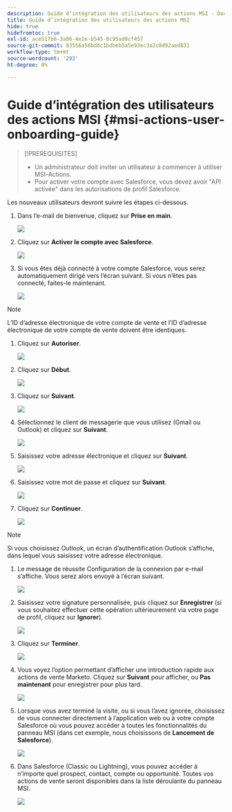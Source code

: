 ```yaml
---
description: Guide d’intégration des utilisateurs des actions MSI - Documents Marketo - Documentation du produit
title: Guide d’intégration des utilisateurs des actions MSI
hide: true
hidefromtoc: true
exl-id: ace517b6-3a06-4e2e-b545-8c95ad0cf457
source-git-commit: 83556a56bddc1bdbeb5a5e93ec3a2c0d92aed831
workflow-type: tm+mt
source-wordcount: '292'
ht-degree: 0%

---
```


# Guide d’intégration des utilisateurs des actions MSI {#msi-actions-user-onboarding-guide}

>[!PREREQUISITES]
>
>* Un administrateur doit inviter un utilisateur à commencer à utiliser MSI-Actions.
>* Pour activer votre compte avec Salesforce, vous devez avoir &quot;API activée&quot; dans les autorisations de profil Salesforce.


Les nouveaux utilisateurs devront suivre les étapes ci-dessous.

1. Dans l’e-mail de bienvenue, cliquez sur **Prise en main**.

   ![](assets/msi-actions-user-onboarding-guide-1.png)

1. Cliquez sur **Activer le compte avec Salesforce**.

   ![](assets/msi-actions-user-onboarding-guide-2.png)

1. Si vous êtes déjà connecté à votre compte Salesforce, vous serez automatiquement dirigé vers l’écran suivant. Si vous n’êtes pas connecté, faites-le maintenant.

   ![](assets/msi-actions-user-onboarding-guide-3.png)

>[!NOTE]
>
>L’ID d’adresse électronique de votre compte de vente et l’ID d’adresse électronique de votre compte de vente doivent être identiques.

1. Cliquez sur **Autoriser**.

   ![](assets/msi-actions-user-onboarding-guide-4.png)

1. Cliquez sur **Début**.

   ![](assets/msi-actions-user-onboarding-guide-5.png)

1. Cliquez sur **Suivant**.

   ![](assets/msi-actions-user-onboarding-guide-6.png)

1. Sélectionnez le client de messagerie que vous utilisez (Gmail ou Outlook) et cliquez sur **Suivant**.

   ![](assets/msi-actions-user-onboarding-guide-7.png)

1. Saisissez votre adresse électronique et cliquez sur **Suivant**.

   ![](assets/msi-actions-user-onboarding-guide-8.png)

1. Saisissez votre mot de passe et cliquez sur **Suivant**.

   ![](assets/msi-actions-user-onboarding-guide-9.png)

1. Cliquez sur **Continuer**.

   ![](assets/msi-actions-user-onboarding-guide-10.png)

>[!NOTE]
>
>Si vous choisissez Outlook, un écran d’authentification Outlook s’affiche, dans lequel vous saisissez votre adresse électronique.

1. Le message de réussite Configuration de la connexion par e-mail s’affiche. Vous serez alors envoyé à l’écran suivant.

   ![](assets/msi-actions-user-onboarding-guide-11.png)

1. Saisissez votre signature personnalisée, puis cliquez sur **Enregistrer** (si vous souhaitez effectuer cette opération ultérieurement via votre page de profil, cliquez sur **Ignorer**).

   ![](assets/msi-actions-user-onboarding-guide-12.png)

1. Cliquez sur **Terminer**.

   ![](assets/msi-actions-user-onboarding-guide-13.png)

1. Vous voyez l’option permettant d’afficher une introduction rapide aux actions de vente Marketo. Cliquez sur **Suivant** pour afficher, ou **Pas maintenant** pour enregistrer pour plus tard.

   ![](assets/msi-actions-user-onboarding-guide-14.png)

1. Lorsque vous avez terminé la visite, ou si vous l’avez ignorée, choisissez de vous connecter directement à l’application web ou à votre compte Salesforce où vous pouvez accéder à toutes les fonctionnalités du panneau MSI (dans cet exemple, nous choisissons de **Lancement de Salesforce**).

   ![](assets/msi-actions-user-onboarding-guide-15.png)

1. Dans Salesforce (Classic ou Lightning), vous pouvez accéder à n’importe quel prospect, contact, compte ou opportunité. Toutes vos actions de vente seront disponibles dans la liste déroulante du panneau MSI.

   ![](assets/msi-actions-user-onboarding-guide-16.png)
